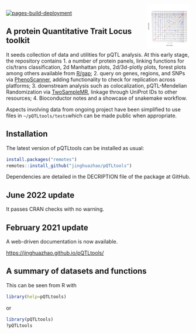 
<img src="man/figures/logo.svg" align="right" alt="" width="120" />

[![pages-build-deployment](https://github.com/jinghuazhao/pQTLtools/actions/workflows/pages/pages-build-deployment/badge.svg)](https://github.com/jinghuazhao/pQTLtools/actions/workflows/pages/pages-build-deployment)

## A protein Quantitative Trait Locus toolkit

It seeds collection of data and utilities for pQTL analysis. At this
early stage, the repository contains 1. a number of protein panels,
linking functions for cis/trans classification, 2d Manhattan plots,
2d/3d-plotly plots, forest plots among others available from
[R/gap](https://github.com/jinghuazhao/R/tree/master/gap); 2. query on
genes, regions, and SNPs via
[PhenoScanner](http://www.phenoscanner.medschl.cam.ac.uk/), adding
functionality to check for replication across platforms; 3. downstream
analysis such as colocalization, pQTL-Mendelian Randomization via
[TwoSampleMR](https://github.com/MRCIEU/TwoSampleMR), linkage through
UniProt IDs to other resources; 4. Bioconductor notes and a showcase of
snakemake workflow.

Aspects involving data from ongoing project have been simplified to use
files in `~/pQTLtools/tests`which can be made public when appropriate.

## Installation

The latest version of pQTLtools can be installed as usual:

``` r
install.packages("remotes")
remotes::install_github("jinghuazhao/pQTLtools")
```

Dependencies are detailed in the DECRIPTION file of the package at
GitHub.

## June 2022 update

It passes CRAN checks with no warning.

## February 2021 update

A web-driven documentation is now available.

<https://jinghuazhao.github.io/pQTLtools/>

## A summary of datasets and functions

This can be seen from R with

``` r
library(help=pQTLtools)
```

or

``` r
library(pQTLtools)
?pQTLtools
```
